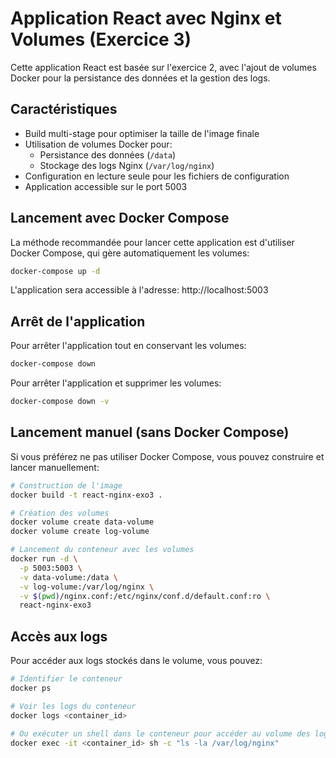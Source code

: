 # Application React avec Nginx et Volumes (Exercice 3)

Cette application React est basée sur l'exercice 2, avec l'ajout de volumes Docker pour la persistance des données et la gestion des logs.

## Caractéristiques

- Build multi-stage pour optimiser la taille de l'image finale
- Utilisation de volumes Docker pour:
  - Persistance des données (`/data`)
  - Stockage des logs Nginx (`/var/log/nginx`)
- Configuration en lecture seule pour les fichiers de configuration
- Application accessible sur le port 5003

## Lancement avec Docker Compose

La méthode recommandée pour lancer cette application est d'utiliser Docker Compose, qui gère automatiquement les volumes:

```bash
docker-compose up -d
```

L'application sera accessible à l'adresse: http://localhost:5003

## Arrêt de l'application

Pour arrêter l'application tout en conservant les volumes:

```bash
docker-compose down
```

Pour arrêter l'application et supprimer les volumes:

```bash
docker-compose down -v
```

## Lancement manuel (sans Docker Compose)

Si vous préférez ne pas utiliser Docker Compose, vous pouvez construire et lancer manuellement:

```bash
# Construction de l'image
docker build -t react-nginx-exo3 .

# Création des volumes
docker volume create data-volume
docker volume create log-volume

# Lancement du conteneur avec les volumes
docker run -d \
  -p 5003:5003 \
  -v data-volume:/data \
  -v log-volume:/var/log/nginx \
  -v $(pwd)/nginx.conf:/etc/nginx/conf.d/default.conf:ro \
  react-nginx-exo3
```

## Accès aux logs

Pour accéder aux logs stockés dans le volume, vous pouvez:

```bash
# Identifier le conteneur
docker ps

# Voir les logs du conteneur
docker logs <container_id>

# Ou exécuter un shell dans le conteneur pour accéder au volume des logs
docker exec -it <container_id> sh -c "ls -la /var/log/nginx"
``` 